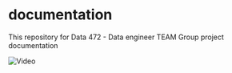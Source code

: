 # documentation

This repository for Data 472 - Data engineer TEAM Group project documentation

![Video](./images/v1.gif)
